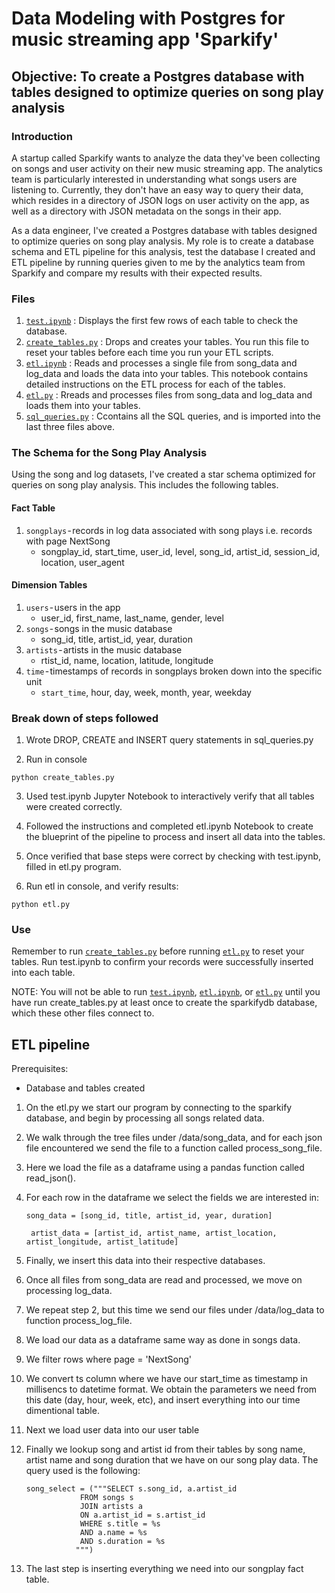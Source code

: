 # Data Modeling with Postgres for music streaming app 'Sparkify'

## Objective: To create a Postgres database with tables designed to optimize queries on song play analysis

### Introduction

A startup called Sparkify wants to analyze the data they've been collecting on songs and user activity on their new music streaming app. The analytics team is particularly interested in understanding what songs users are listening to. Currently, they don't have an easy way to query their data, which resides in a directory of JSON logs on user activity on the app, as well as a directory with JSON metadata on the songs in their app.

As a data engineer, I've created a Postgres database with tables designed to optimize queries on song play analysis. My role is to create a database schema and ETL pipeline for this analysis, test the database I created and ETL pipeline by running queries given to me by the analytics team from Sparkify and compare my results with their expected results.

### Files

1. [`test.ipynb`](test.ipynb) : Displays the first few rows of each table to check the database.
2. [`create_tables.py`](create_tables.py) : Drops and creates your tables. You run this file to reset your tables before each time you run your ETL scripts.
3. [`etl.ipynb`](etl.ipynb) : Reads and processes a single file from song_data and log_data and loads the data into your tables. This notebook contains detailed instructions on the ETL process for each of the tables.
4. [`etl.py`](etl.py) : Rreads and processes files from song_data and log_data and loads them into your tables.
5. [`sql_queries.py`](sql_queries.py) : Ccontains all the SQL queries, and is imported into the last three files above.

### The Schema for the Song Play Analysis

Using the song and log datasets, I've created a star schema optimized for queries on song play analysis. This includes the following tables.

#### Fact Table

1. `songplays` - records in log data associated with song plays i.e. records with page NextSong
     - songplay_id, start_time, user_id, level, song_id, artist_id, session_id, location, user_agent

#### Dimension Tables

1. `users` - users in the app
    - user_id, first_name, last_name, gender, level
2. `songs` - songs in the music database
    - song_id, title, artist_id, year, duration
3. `artists` - artists in the music database
    - rtist_id, name, location, latitude, longitude
4. `time` - timestamps of records in songplays broken down into the specific unit
    - `start_time`, hour, day, week, month, year, weekday

### Break down of steps followed

1. Wrote DROP, CREATE and INSERT query statements in sql_queries.py

2. Run in console
 ```
python create_tables.py
```

3. Used test.ipynb Jupyter Notebook to interactively verify that all tables were created correctly.

4. Followed the instructions and completed etl.ipynb Notebook to create the blueprint of the pipeline to process and insert all data into the tables.

5. Once verified that base steps were correct by checking with test.ipynb, filled in etl.py program.

6. Run etl in console, and verify results:
 ```
python etl.py
```

### Use
Remember to run [`create_tables.py`](create_tables.py) before running [`etl.py`](etl.py) to reset your tables. 
Run test.ipynb to confirm your records were successfully inserted into each table.

NOTE: You will not be able to run [`test.ipynb`](test.ipynb), [`etl.ipynb`](etl.ipynb), or [`etl.py`](etl.py) until you have run create_tables.py at least once to create the sparkifydb database, which these other files connect to.

## ETL pipeline

Prerequisites: 
- Database and tables created

1. On the etl.py we start our program by connecting to the sparkify database, and begin by processing all songs related data.

2. We walk through the tree files under /data/song_data, and for each json file encountered we send the file to a function called process_song_file.

3. Here we load the file as a dataframe using a pandas function called read_json().

4. For each row in the dataframe we select the fields we are interested in:
    
    ```
    song_data = [song_id, title, artist_id, year, duration]
    ```
    ```
     artist_data = [artist_id, artist_name, artist_location, artist_longitude, artist_latitude]
    ```
5. Finally, we insert this data into their respective databases.

6. Once all files from song_data are read and processed, we move on processing log_data.

7. We repeat step 2, but this time we send our files under /data/log_data to function process_log_file.

8. We load our data as a dataframe same way as done in songs data. 

9. We filter rows where page = 'NextSong'

10. We convert ts column where we have our start_time as timestamp in millisencs to datetime format. We obtain the parameters we need from this date (day, hour, week, etc), and insert everything into our time dimentional table.

11. Next we load user data into our user table

12. Finally we lookup song and artist id from their tables by song name, artist name and song duration that we have on our song play data. The query used is the following:
    ```
    song_select = ("""SELECT s.song_id, a.artist_id 
                FROM songs s 
                JOIN artists a 
                ON a.artist_id = s.artist_id 
                WHERE s.title = %s 
                AND a.name = %s 
                AND s.duration = %s
               """)
    ```

13. The last step is inserting everything we need into our songplay fact table.
